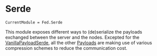 # Serde

```@meta
CurrentModule = Fed.Serde
```

This module exposes different ways to (de)serialize the payloads exchanged
between the server and the nodes. Excepted for the [VanillaPayloadSerde](@ref),
all the other [Payloads](@ref) are making use of various compression schemes to
reduce the communication cost.
